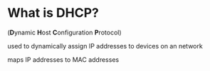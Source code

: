 # What is DHCP?

(**D**ynamic **H**ost **C**onfiguration **P**rotocol)

used to dynamically assign IP addresses to devices on an network

maps IP addresses to MAC addresses
